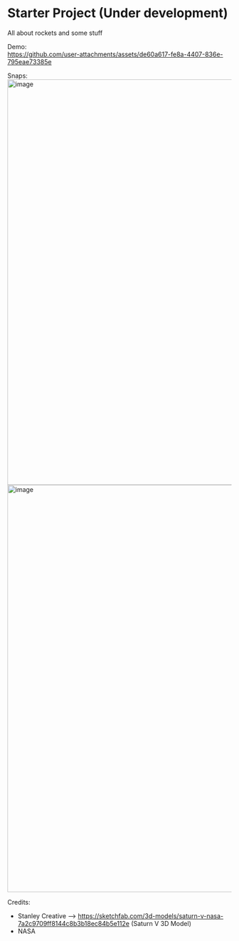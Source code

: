 ﻿# Starter Project (Under development)
<p>All about rockets and some stuff</p>

Demo: <br> 
https://github.com/user-attachments/assets/de60a617-fe8a-4407-836e-795eae73385e

Snaps:
  <img width="1916" height="910" alt="image" src="https://github.com/user-attachments/assets/a2d883b0-c2c2-4cfc-973d-3ef129800e77" />
  <img width="1920" height="914" alt="image" src="https://github.com/user-attachments/assets/1572aab1-6575-4982-a1a2-7d4e1c68b574" />

Credits: 
  - Stanley Creative --> https://sketchfab.com/3d-models/saturn-v-nasa-7a2c9709ff8144c8b3b18ec84b5e112e (Saturn V 3D Model)
  - NASA












